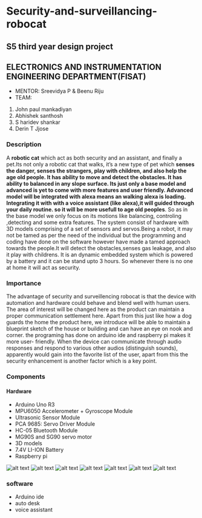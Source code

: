 # Security-and-surveillancing-robocat

## S5 third year design project
## ELECTRONICS AND INSTRUMENTATION ENGINEERING DEPARTMENT(FISAT)

- MENTOR: Sreevidya P & Beenu Riju
- TEAM:
1. John paul mankadiyan
2. Abhishek santhosh
3. S haridev shankar
4. Derin T Jjose

### Description
A **robotic cat** which act as both security and an assistant, and finally a pet.Its not only a robotic cat that walks, it’s a new type of pet which **senses the danger, senses the strangers, play with children, and also help the age old people. It has ability to move and detect the obstacles. It has ability to balanced in any slope surface. Its just only a base model and advanced is yet to come with more features and user friendly. Advanced model  will be integrated with alexa means an walking alexa is loading. Integrating it with with a voice assistant (like alexa),it will guided through your daily routine. so it will be more usefull to age old peoples**. So as in the base model we only focus on its motions like balancing, controling ,detecting and some extra features. The system consist of hardware with 3D models comprising of a set of sensors and servos.Being a robot, it may not be tamed as per the need of the individual but the programming and coding have done on the software however have made a tamed approach towards the people.It will detect the obstacles,senses gas leakage, and also it play with childrens. It is an dynamic embedded system which is powered by a battery and it can be stand upto 3 hours.
So whenever there is no one at home it will act as security. 

### Importance
The advantage of security and surveillencing robocat is that the device with automation and hardware could behave and blend well with human users. The area of interest will be changed here as the product can maintain a proper communication settlement here. Apart from this just like how a dog guards the home the product here, we introduce will be able to maintain a blueprint sketch of the house or building and can have an eye on nook and corner. the programing has done on arduino ide and raspberry pi makes it more user- friendly. When the device can communicate through audio responses and respond to various other audios (distinguish sounds), apparently would gain into the favorite list of the user, apart from this the security enhancement is another factor which is a key point.



### Components

#### Hardware

- Arduino Uno R3
- MPU6050 Accelerometer + Gyroscope Module
- Ultrasonic Sensor Module
- PCA 9685: Servo Driver Module
- HC-05 Bluetooth Module
- MG90S and SG90 servo motor
- 3D models
- 7.4V LI-ION Battery
- Raspberry pi

![alt text](https://user-images.githubusercontent.com/60437235/101275137-58a38e00-37c9-11eb-859b-ab21598ffb94.jpg)
![alt text](https://user-images.githubusercontent.com/60437235/101275141-5c371500-37c9-11eb-8503-da035506c178.jpg)
![alt text](https://user-images.githubusercontent.com/60437235/101275146-65c07d00-37c9-11eb-8780-4fd0c7a326b4.jpg)
![alt text](https://user-images.githubusercontent.com/60437235/101275150-68bb6d80-37c9-11eb-91f7-47433cfbacaa.jpg)
![alt text](https://user-images.githubusercontent.com/60437235/103404625-4b847f80-4b7a-11eb-89dd-e4cf716aff35.jpg)
![alt text](https://user-images.githubusercontent.com/60437235/103405820-7b358680-4b7e-11eb-9f5a-d9c29c3c1e11.jpg)
![alt text](https://user-images.githubusercontent.com/60437235/103405961-fb5bec00-4b7e-11eb-8726-6b1479bef48f.jpg)
### software
- Arduino ide
- auto desk
- voice assistant

